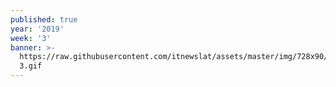 ```yaml
---
published: true
year: '2019'
week: '3'
banner: >-
  https://raw.githubusercontent.com/itnewslat/assets/master/img/728x90/Boletin
  3.gif
---
```

